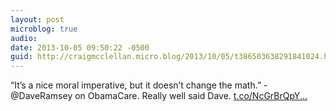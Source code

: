 ```yaml
---
layout: post
microblog: true
audio: 
date: 2013-10-05 09:50:22 -0500
guid: http://craigmcclellan.micro.blog/2013/10/05/t386503638291841024.html
---
```

“It’s a nice moral imperative, but it doesn’t change the math.” - @DaveRamsey on ObamaCare. Really well said Dave. [t.co/NcGrBrQpY...](http://t.co/NcGrBrQpYC)
